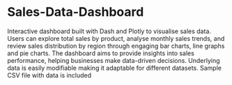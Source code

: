 # Sales-Data-Dashboard
Interactive dashboard built with Dash and Plotly to visualise sales data.
Users can explore total sales by product, analyse monthly sales trends, and review sales distribution by region through engaging bar charts, line graphs and pie charts. The dashboard aims to provide insights into sales performance, helping businesses make data-driven decisions.
Underlying data is easily modifiable making it adaptable for different datasets.
Sample CSV file with data is included
